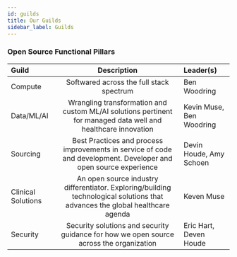 ```yaml
---
id: guilds
title: Our Guilds
sidebar_label: Guilds
---
```


### Open Source Functional Pillars

| Guild              |                                                          Description                                                          | Leader(s)                |
| :----------------- | :---------------------------------------------------------------------------------------------------------------------------: | :----------------------- |
| Compute            |                                           Softwared across the full stack spectrum                                            | Ben Woodring             |
| Data/ML/AI         |         Wrangling transformation and custom ML/AI solutions pertinent for managed data well and healthcare innovation         | Kevin Muse, Ben Woodring |
| Sourcing           |       Best Practices and process improvements in service of code and development. Developer and open source experience        | Devin Houde, Amy Schoen  |
| Clinical Solutions | An open source industry differentiator. Exploring/building technological solutions that advances the global healthcare agenda | Keven Muse               |
| Security           |                    Security solutions and security guidance for how we open source across the organization                    | Eric Hart, Deven Houde   |
